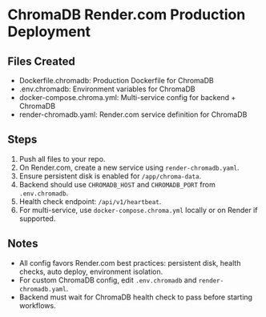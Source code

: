 # ChromaDB Render.com Production Deployment

## Files Created
- Dockerfile.chromadb: Production Dockerfile for ChromaDB
- .env.chromadb: Environment variables for ChromaDB
- docker-compose.chroma.yml: Multi-service config for backend + ChromaDB
- render-chromadb.yaml: Render.com service definition for ChromaDB

## Steps
1. Push all files to your repo.
2. On Render.com, create a new service using `render-chromadb.yaml`.
3. Ensure persistent disk is enabled for `/app/chroma-data`.
4. Backend should use `CHROMADB_HOST` and `CHROMADB_PORT` from `.env.chromadb`.
5. Health check endpoint: `/api/v1/heartbeat`.
6. For multi-service, use `docker-compose.chroma.yml` locally or on Render if supported.

## Notes
- All config favors Render.com best practices: persistent disk, health checks, auto deploy, environment isolation.
- For custom ChromaDB config, edit `.env.chromadb` and `render-chromadb.yaml`.
- Backend must wait for ChromaDB health check to pass before starting workflows.
